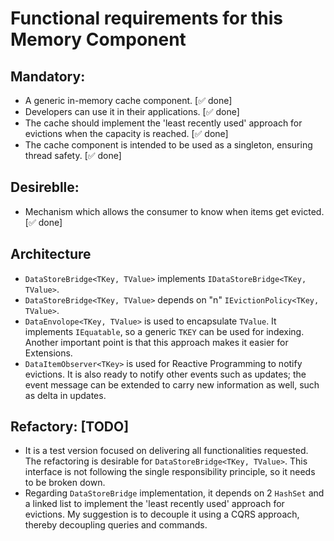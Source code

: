 # Functional requirements for this Memory Component

## Mandatory:

- A generic in-memory cache component. [&#x2705; done]
- Developers can use it in their applications. [&#x2705; done]
- The cache should implement the 'least recently used' approach for evictions when the capacity is reached. [&#x2705; done]
- The cache component is intended to be used as a singleton, ensuring thread safety. [&#x2705; done]

## Desireblle:

- Mechanism which allows the consumer to know when items get evicted. [&#x2705; done]

## Architecture

- `DataStoreBridge<TKey, TValue>` implements `IDataStoreBridge<TKey, TValue>`.
- `DataStoreBridge<TKey, TValue>` depends on "n" `IEvictionPolicy<TKey, TValue>`.
- `DataEnvolope<TKey, TValue>` is used to encapsulate `TValue`. It implements `IEquatable`, so a generic `TKEY` can be used for indexing. Another important point is that this approach makes it easier for Extensions.
- `DataItemObserver<TKey>` is used for Reactive Programming to notify evictions. It is also ready to notify other events such as updates; the event message can be extended to carry new information as well, such as delta in updates.

## Refactory: [TODO]

- It is a test version focused on delivering all functionalities requested. The refactoring is desirable for `DataStoreBridge<TKey, TValue>`. This interface is not following the single responsibility principle, so it needs to be broken down.
- Regarding `DataStoreBridge` implementation, it depends on 2 `HashSet` and a linked list to implement the 'least recently used' approach for evictions. My suggestion is to decouple it using a CQRS approach, thereby decoupling queries and commands.

